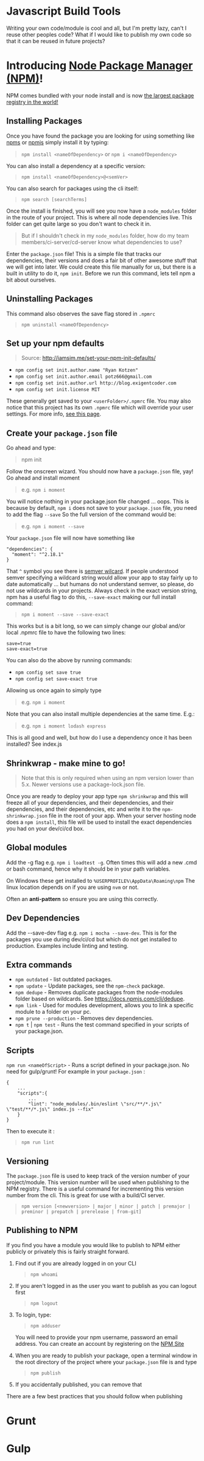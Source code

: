 # Javascript Build Tools

Writing your own code/module is cool and all, but I'm pretty lazy, can't I reuse other peoples code? What if I would like to publish my own code so that it can be reused in future projects?

# Introducing [Node Package Manager (NPM)](https://docs.npmjs.com/getting-started/what-is-npm)!
 
NPM comes bundled with your node install and is now [the largest package registry in the world!](https://developers.slashdot.org/story/17/01/14/0222245/nodejss-npm-is-now-the-largest-package-registry-in-the-world)

## Installing Packages

Once you have found the package you are looking for using something like [npms](npms.io) or [npmjs](npmjs.com) simply install it by typing:
> `npm install <nameOfDependency>` or `npm i <nameOfDependency>`

You can also install a dependency at a specific version:
> `npm install <nameOfDependency>@<semVer>`

You can also search for packages using the cli itself:
> `npm search [searchTerms]`

Once the install is finished, you will see you now have a `node_modules` folder in the route of your project. This is where all node dependencies live. This folder can get quite large so you don't want to check it in.

> But if I shouldn't check in my `node_modules` folder, how do my team members/ci-server/cd-server know what dependencies to use?

Enter the `package.json` file! This is a simple file that tracks our dependencies, their versions and does a fair bit of other awesome stuff that we will get into later. We could create this file manually for us, but there is a built in utility to do it, `npm init`. Before we run this command, lets tell npm a bit about ourselves.

## Uninstalling Packages

This command also observes the save flag stored in `.npmrc`
> `npm uninstall <nameOfDependency>`

## Set up your npm defaults

> Source: http://iamsim.me/set-your-npm-init-defaults/

* `npm config set init.author.name "Ryan Kotzen"`
* `npm config set init.author.email potz666@gmail.com`
* `npm config set init.author.url http://blog.exigentcoder.com`
* `npm config set init.license MIT`

These generally get saved to your `<userFolder>/.npmrc` file. You may also notice that this project has its own `.npmrc` file which will override your user settings. For more info, [see this page](https://docs.npmjs.com/files/npmrc).

## Create your `package.json` file

Go ahead and type:

> npm init

Follow the onscreen wizard. You should now have a `package.json` file, yay! Go ahead and install moment

> e.g. `npm i moment`

You will notice nothing in your package.json file changed ... oops. This is because by default, `npm i` does not save to your `package.json` file, you need to add the flag `--save` So the full version of the command would be:

> e.g. `npm i moment --save`

Your `package.json` file will now have something like
```
"dependencies": {
  "moment": "^2.18.1"
}
```

That `^` symbol you see there is [semver wilcard](https://docs.npmjs.com/misc/semver). If people understood semver specifying a wildcard string would allow your app to stay fairly up to date automatically ... but humans do not understand semver, so please, do not use wildcards in your projects. Always check in the exact version string, npm has a useful flag to do this, `--save-exact` making our full install command:

> `npm i moment --save --save-exact`

This works but is a bit long, so we can simply change our global and/or local .npmrc file to have the following two lines:

```
save=true
save-exact=true
```

You can also do the above by running commands:
* `npm config set save true`
* `npm config set save-exact true`

Allowing us once again to simply type

> e.g. `npm i moment`

Note that you can also install multiple dependencies at the same time. E.g.:

> e.g. `npm i moment lodash express`

This is all good and well, but how do I use a dependency once it has been installed?
See index.js

## Shrinkwrap - make mine to go!

> Note that this is only required when using an npm version lower than 5.x. Newer versions use a package-lock.json file.
 
Once you are ready to deploy your app type `npm shrinkwrap` and this will freeze all of your dependencies, and their dependencies, and their dependencies, and their dependencies, etc and write it to the `npm-shrinkwrap.json` file in the root of your app. When your server hosting node does a `npm install`, this file will be used to install the exact dependencies you had on your dev/ci/cd box.

## Global modules

Add the -g flag e.g. `npm i loadtest -g`. Often times this will add a new .cmd or bash command, hence why it should be in your path variables.

On Windows these get installed to `%USERPROFILE%\AppData\Roaming\npm`
The linux location depends on if you are using `nvm` or not.

Often an **anti-pattern** so ensure you are using this correctly.

## Dev Dependencies

Add the --save-dev flag e.g. `npm i mocha --save-dev`. This is for the packages you use during dev/ci/cd but which do not get installed to production. Examples include linting and testing.


## Extra commands

* `npm outdated` - list outdated packages.
* `npm update` - Update packages, see the `npm-check` package.
* `npm dedupe` - Removes duplicate packages from the node-modules folder based on wildcards. See https://docs.npmjs.com/cli/dedupe.
* `npm link` - Used for modules development, allows you to link a specific module to a folder on your pc.
* `npm prune --production` - Removes dev dependencies.
* `npm t` | `npm test` - Runs the test command specified in your scripts of your package.json.

## Scripts

`npm run <nameOfScript>` - Runs a script defined in your package.json. No need for gulp/grunt!
For example in your `package.json` :

```
{
    ...
    "scripts":{
        ...
        "lint": "node_modules/.bin/eslint \"src/**/*.js\" \"test/**/*.js\" index.js --fix"
    }
}
```

Then to execute it :
> `npm run lint`

## Versioning

The `package.json` file is used to keep track of the version number of your project/module. This version number will be used when publishing to the NPM registry. There is a useful command for incrementing this version number from the cli. This is great for use with a build/CI server.

> `npm version [<newversion> | major | minor | patch | premajor | preminor | prepatch | prerelease | from-git]` 

## Publishing to NPM

If you find you have a module you would like to publish to NPM either publicly or privately this is fairly straight forward.

1. Find out if you are already logged in on your CLI
    > `npm whoami`
1. If you aren't logged in as the user you want to publish as you can logout first
    > `npm logout` 
1. To login, type:
    > `npm adduser`
    
    You will need to provide your npm username, password an email address. You can create an account by registering on the [NPM Site](https://www.npmjs.com/signup)
1. When you are ready to publish your package, open a terminal window in the root directory of the project where your `package.json` file is and type
    > `npm publish`
1. If you accidentally published, you can remove that  
    
There are a few best practices that you should follow when publishing

# Grunt

# Gulp